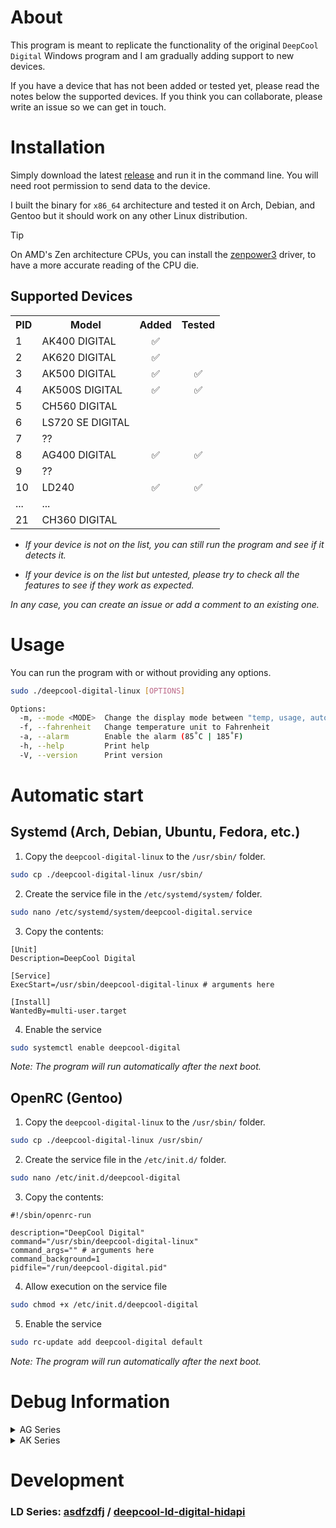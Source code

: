 # About
This program is meant to replicate the functionality of the original `DeepCool Digital`
Windows program and I am gradually adding support to new devices.

If you have a device that has not been added or tested yet, please read the notes below the
supported devices.
If you think you can collaborate, please write an issue so we can get in touch.

# Installation
Simply download the latest [release](https://github.com/Nortank12/deepcool-digital-linux/releases)
and run it in the command line. You will need root permission to send data to the device.

I built the binary for `x86_64` architecture and tested it on Arch, Debian, and Gentoo but it should
work on any other Linux distribution.

> [!TIP]
> On AMD's Zen architecture CPUs, you can install the [zenpower3](https://git.exozy.me/a/zenpower3)
> driver, to have a more accurate reading of the CPU die.

## Supported Devices
<table>
    <tr>
        <th>PID</th>
        <th>Model</th>
        <th>Added</th>
        <th>Tested</th>
    </tr>
    <tr>
        <td>1</td>
        <td>AK400 DIGITAL</td>
        <td align="center">✅</td>
        <td align="center"></td>
    </tr>
    <tr>
        <td>2</td>
        <td>AK620 DIGITAL</td>
        <td align="center">✅</td>
        <td align="center"></td>
    </tr>
    <tr>
        <td>3</td>
        <td>AK500 DIGITAL</td>
        <td align="center">✅</td>
        <td align="center">✅</td>
    </tr>
    <tr>
        <td>4</td>
        <td>AK500S DIGITAL</td>
        <td align="center">✅</td>
        <td align="center">✅</td>
    </tr>
    <tr>
        <td>5</td>
        <td>CH560 DIGITAL</td>
        <td align="center"></td>
        <td align="center"></td>
    </tr>
    <tr>
        <td>6</td>
        <td>LS720 SE DIGITAL</td>
        <td align="center"></td>
        <td align="center"></td>
    </tr>
    <tr>
        <td>7</td>
        <td>??</td>
        <td align="center"></td>
        <td align="center"></td>
    </tr>
    <tr>
        <td>8</td>
        <td>AG400 DIGITAL</td>
        <td align="center">✅</td>
        <td align="center">✅</td>
    </tr>
    <tr>
        <td>9</td>
        <td>??</td>
        <td align="center"></td>
        <td align="center"></td>
    </tr>
    <tr>
        <td>10</td>
        <td>LD240</td>
        <td align="center">✅</td>
        <td align="center">✅</td>
    </tr>
    <tr>
        <td>...</td>
        <td>...</td>
        <td align="center"></td>
        <td align="center"></td>
    </tr>
    <tr>
        <td>21</td>
        <td>CH360 DIGITAL</td>
        <td align="center"></td>
        <td align="center"></td>
    </tr>
</table>

- *If your device is not on the list, you can still run the program and see if it detects it.*

- *If your device is on the list but untested, please try to check all the features to see if they work as expected.*

*In any case, you can create an issue or add a comment to an existing one.*

# Usage
You can run the program with or without providing any options.
```bash
sudo ./deepcool-digital-linux [OPTIONS]
```
```bash
Options:
  -m, --mode <MODE>  Change the display mode between "temp, usage, auto" [default: temp]
  -f, --fahrenheit   Change temperature unit to Fahrenheit
  -a, --alarm        Enable the alarm (85˚C | 185˚F)
  -h, --help         Print help
  -V, --version      Print version

```

# Automatic start

## Systemd (Arch, Debian, Ubuntu, Fedora, etc.)
1. Copy the `deepcool-digital-linux` to the `/usr/sbin/` folder.
```bash
sudo cp ./deepcool-digital-linux /usr/sbin/
```
2. Create the service file in the `/etc/systemd/system/` folder.
```bash
sudo nano /etc/systemd/system/deepcool-digital.service
```
3. Copy the contents:
```properties
[Unit]
Description=DeepCool Digital

[Service]
ExecStart=/usr/sbin/deepcool-digital-linux # arguments here

[Install]
WantedBy=multi-user.target
```
4. Enable the service
```bash
sudo systemctl enable deepcool-digital
```
*Note: The program will run automatically after the next boot.*

## OpenRC (Gentoo)
1. Copy the `deepcool-digital-linux` to the `/usr/sbin/` folder.
```bash
sudo cp ./deepcool-digital-linux /usr/sbin/
```
2. Create the service file in the `/etc/init.d/` folder.
```bash
sudo nano /etc/init.d/deepcool-digital
```
3. Copy the contents:
```properties
#!/sbin/openrc-run

description="DeepCool Digital"
command="/usr/sbin/deepcool-digital-linux"
command_args="" # arguments here
command_background=1
pidfile="/run/deepcool-digital.pid"
```
4. Allow execution on the service file
```bash
sudo chmod +x /etc/init.d/deepcool-digital
```
5. Enable the service
```bash
sudo rc-update add deepcool-digital default
```
*Note: The program will run automatically after the next boot.*

# Debug Information
<details>
    <summary>AG Series</summary>
    <table>
        <tr>
            <th>DATA BYTE</th>
            <th>VALUE</th>
            <th>FUNCTION</th>
        </tr>
        <tr>
            <td>D0</td>
            <td>16</td>
            <td>REPORT ID</td>
        </tr>
        <tr>
            <td rowspan="3">D1</td>
            <td>170</td>
            <td>STATUS BAR ANIMATION</td>
        </tr>
        <tr>
            <td>19</td>
            <td>TEMPERATURE MODE ˚C</td>
        </tr>
        <tr>
            <td>76</td>
            <td>USAGE MODE</td>
        </tr>
        <tr>
            <td>D2</td>
            <td>-</td>
            <td>- NOT USED -</td>
        </tr>
        <tr>
            <td>D3</td>
            <td>1-9</td>
            <td>NUMERIC DISPLAY || Ox</td>
        </tr>
        <tr>
            <td>D4</td>
            <td>1-9</td>
            <td>NUMERIC DISPLAY || xO</td>
        </tr>
        <tr>
            <td>D5</td>
            <td>1</td>
            <td>ALARM ON</td>
        </tr>
            <tr>
            <td>...</td>
            <td>...</td>
            <td>- NOT USED -</td>
        </tr>
    </table>
</details>

<details>
    <summary>AK Series</summary>
    <table>
        <tr>
            <th>DATA BYTE</th>
            <th>VALUE</th>
            <th>FUNCTION</th>
        </tr>
        <tr>
            <td>D0</td>
            <td>16</td>
            <td>REPORT ID</td>
        </tr>
        <tr>
            <td rowspan="4">D1</td>
            <td>170</td>
            <td>STATUS BAR ANIMATION</td>
        </tr>
        <tr>
            <td>19</td>
            <td>TEMPERATURE MODE ˚C</td>
        </tr>
        <tr>
            <td>35</td>
            <td>TEMPERATURE MODE ˚F</td>
        </tr>
        <tr>
            <td>76</td>
            <td>USAGE MODE</td>
        </tr>
        <tr>
            <td>D2</td>
            <td>1-10</td>
            <td>STATUS BAR VALUE</td>
        </tr>
        <tr>
            <td rowspan="2">D3</td>
            <td>141</td>
            <td>MINUS SIGN</td>
        </tr>
        <tr>
            <td>1-9</td>
            <td>NUMERIC DISPLAY || Oxx</td>
        </tr>
        <tr>
            <td>D4</td>
            <td>1-9</td>
            <td>NUMERIC DISPLAY || xOx</td>
        </tr>
        <tr>
            <td>D5</td>
            <td>1-9</td>
            <td>NUMERIC DISPLAY || xxO</td>
        </tr>
        <tr>
            <td>D6</td>
            <td>1</td>
            <td>ALARM ON</td>
        </tr>
            <tr>
            <td>...</td>
            <td>...</td>
            <td>- NOT USED -</td>
        </tr>
    </table>
</details>

# Development
### LD Series: [asdfzdfj](https://github.com/asdfzdfj) / [deepcool-ld-digital-hidapi](https://github.com/asdfzdfj/deepcool-ld-digital-hidapi)
